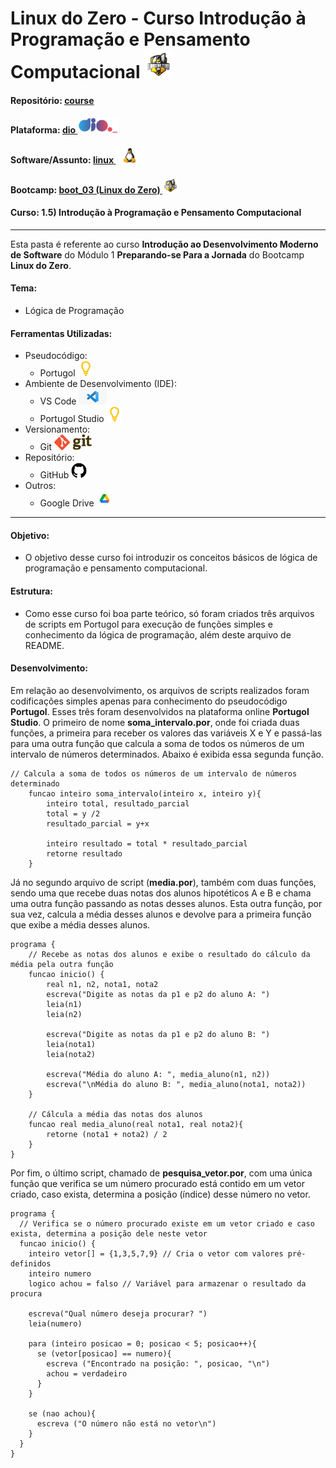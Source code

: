 # Linux do Zero - Curso Introdução à Programação e Pensamento Computacional   <img src="../0-img/logo_boot.png" alt="boot_03" width="auto" height="45">

#### Repositório: [course](../../../../)   
#### Plataforma: <a href="../../../">dio   <img src="../../../../0-outros/logos/plataforma/dio.jpeg" alt="dio" width="auto" height="25"></a>   
#### Software/Assunto: <a href="../../">linux   <img src="../../../../0-outros/logos/software/linux.png" alt="linux" width="auto" height="25"></a>
#### Bootcamp: <a href="../">boot_03 (Linux do Zero)   <img src="../0-img/logo_boot.png" alt="boot_03" width="auto" height="25"></a>
#### Curso: 1.5) Introdução à Programação e Pensamento Computacional
---

Esta pasta é referente ao curso **Introdução ao Desenvolvimento Moderno de Software** do Módulo 1 **Preparando-se Para a Jornada** do Bootcamp **Linux do Zero**.

#### Tema:
- Lógica de Programação

#### Ferramentas Utilizadas:
- Pseudocódigo:
  - Portugol <img src="../../../../0-outros/logos/software/portugol.png" alt="portugol" width="auto" height="25">
- Ambiente de Desenvolvimento (IDE):
  - VS Code   <img src="../../../../0-outros/logos/software/vscode.png" alt="vscode" width="auto" height="25">
  - Portugol Studio   <img src="../../../../0-outros/logos/software/portugol.png" alt="portugol_studio" width="auto" height="25">
- Versionamento: 
  - Git   <img src="../../../../0-outros/logos/software/git.png" alt="git" width="auto" height="25">
- Repositório:
  - GitHub   <img src="../../../../0-outros/logos/software/github.png" alt="github" width="auto" height="25">
- Outros:
  - Google Drive <img src="../../../../0-outros/logos/software/google_drive.png" alt="google_drive" width="auto" height="25">

---

#### Objetivo:
- O objetivo desse curso foi introduzir os conceitos básicos de lógica de programação e pensamento computacional.

#### Estrutura:
- Como esse curso foi boa parte teórico, só foram criados três arquivos de scripts em Portugol para execução de funções simples e conhecimento da lógica de programação, além deste arquivo de README.

#### Desenvolvimento:
Em relação ao desenvolvimento, os arquivos de scripts realizados foram codificações simples apenas para conhecimento do pseudocódigo **Portugol**. Esses três foram desenvolvidos na plataforma online **Portugol Studio**. O primeiro de nome **soma_intervalo.por**, onde foi criada duas funções, a primeira para receber os valores das variáveis X e Y e passá-las para uma outra função que calcula a soma de todos os números de um intervalo de números determinados. Abaixo é exibida essa segunda função.

```
// Calcula a soma de todos os números de um intervalo de números determinado
	funcao inteiro soma_intervalo(inteiro x, inteiro y){
	    inteiro total, resultado_parcial
	    total = y /2 
	    resultado_parcial = y+x
	    
	    inteiro resultado = total * resultado_parcial
	    retorne resultado
	}
```

Já no segundo arquivo de script (**media.por**), também com duas funções, sendo uma que recebe duas notas dos alunos hipotéticos A e B e chama uma outra função passando as notas desses alunos. Esta outra função, por sua vez, calcula a média desses alunos e devolve para a primeira função que exibe a média desses alunos.

```
programa {
	// Recebe as notas dos alunos e exibe o resultado do cálculo da média pela outra função
	funcao inicio() {
		real n1, n2, nota1, nota2
		escreva("Digite as notas da p1 e p2 do aluno A: ")
		leia(n1)
		leia(n2)
		
		escreva("Digite as notas da p1 e p2 do aluno B: ")
		leia(nota1)
		leia(nota2)
		
		escreva("Média do aluno A: ", media_aluno(n1, n2))
		escreva("\nMédia do aluno B: ", media_aluno(nota1, nota2))
	}

	// Cálcula a média das notas dos alunos
	funcao real media_aluno(real nota1, real nota2){
	    retorne (nota1 + nota2) / 2
	}
}
```

Por fim, o último script, chamado de **pesquisa_vetor.por**, com uma única função que verifica se um número procurado está contido em um vetor criado, caso exista, determina a posição (índice) desse número no vetor.

```
programa {
  // Verifica se o número procurado existe em um vetor criado e caso exista, determina a posição dele neste vetor
  funcao inicio() {
    inteiro vetor[] = {1,3,5,7,9} // Cria o vetor com valores pré-definidos
    inteiro numero
    logico achou = falso // Variável para armazenar o resultado da procura

    escreva("Qual número deseja procurar? ")
    leia(numero)

    para (inteiro posicao = 0; posicao < 5; posicao++){
      se (vetor[posicao] == numero){
        escreva ("Encontrado na posição: ", posicao, "\n")
        achou = verdadeiro
      }
    }
    
    se (nao achou){
      escreva ("O número não está no vetor\n")
    }
  }
}
```